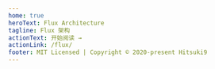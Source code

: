 ```yaml
---
home: true
heroText: Flux Architecture
tagline: Flux 架构
actionText: 开始阅读 →
actionLink: /flux/
footer: MIT Licensed | Copyright © 2020-present Hitsuki9
---
```

